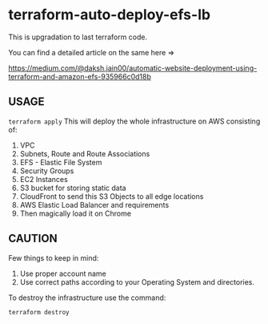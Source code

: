 # terraform-auto-deploy-efs-lb
This is upgradation to last terraform code.

You can find a detailed article on the same here =>

https://medium.com/@daksh.jain00/automatic-website-deployment-using-terraform-and-amazon-efs-935966c0d18b

## USAGE
```terraform apply```
This will deploy the whole infrastructure on AWS consisting of:

1. VPC
2. Subnets, Route and Route Associations
3. EFS - Elastic File System
4. Security Groups
5. EC2 Instances
6. S3 bucket for storing static data
7. CloudFront to send this S3 Objects to all edge locations
8. AWS Elastic Load Balancer and requirements
6. Then magically load it on Chrome

## CAUTION
Few things to keep in mind:
1. Use proper account name
2. Use correct paths according to your Operating System and directories.

To destroy the infrastructure use the command:
```
terraform destroy
```
